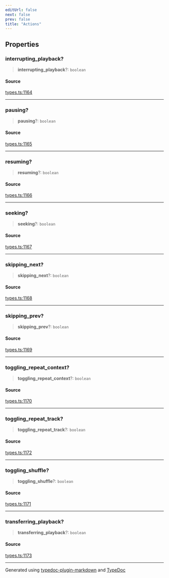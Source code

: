 ```yaml
---
editUrl: false
next: false
prev: false
title: "Actions"
---
```


## Properties

### interrupting\_playback?

> **interrupting\_playback**?: `boolean`

#### Source

[types.ts:1164](https://github.com/fostertheweb/spotify-web-sdk/blob/eb6b780/src/types.ts#L1164)

***

### pausing?

> **pausing**?: `boolean`

#### Source

[types.ts:1165](https://github.com/fostertheweb/spotify-web-sdk/blob/eb6b780/src/types.ts#L1165)

***

### resuming?

> **resuming**?: `boolean`

#### Source

[types.ts:1166](https://github.com/fostertheweb/spotify-web-sdk/blob/eb6b780/src/types.ts#L1166)

***

### seeking?

> **seeking**?: `boolean`

#### Source

[types.ts:1167](https://github.com/fostertheweb/spotify-web-sdk/blob/eb6b780/src/types.ts#L1167)

***

### skipping\_next?

> **skipping\_next**?: `boolean`

#### Source

[types.ts:1168](https://github.com/fostertheweb/spotify-web-sdk/blob/eb6b780/src/types.ts#L1168)

***

### skipping\_prev?

> **skipping\_prev**?: `boolean`

#### Source

[types.ts:1169](https://github.com/fostertheweb/spotify-web-sdk/blob/eb6b780/src/types.ts#L1169)

***

### toggling\_repeat\_context?

> **toggling\_repeat\_context**?: `boolean`

#### Source

[types.ts:1170](https://github.com/fostertheweb/spotify-web-sdk/blob/eb6b780/src/types.ts#L1170)

***

### toggling\_repeat\_track?

> **toggling\_repeat\_track**?: `boolean`

#### Source

[types.ts:1172](https://github.com/fostertheweb/spotify-web-sdk/blob/eb6b780/src/types.ts#L1172)

***

### toggling\_shuffle?

> **toggling\_shuffle**?: `boolean`

#### Source

[types.ts:1171](https://github.com/fostertheweb/spotify-web-sdk/blob/eb6b780/src/types.ts#L1171)

***

### transferring\_playback?

> **transferring\_playback**?: `boolean`

#### Source

[types.ts:1173](https://github.com/fostertheweb/spotify-web-sdk/blob/eb6b780/src/types.ts#L1173)

***

Generated using [typedoc-plugin-markdown](https://www.npmjs.com/package/typedoc-plugin-markdown) and [TypeDoc](https://typedoc.org/)
